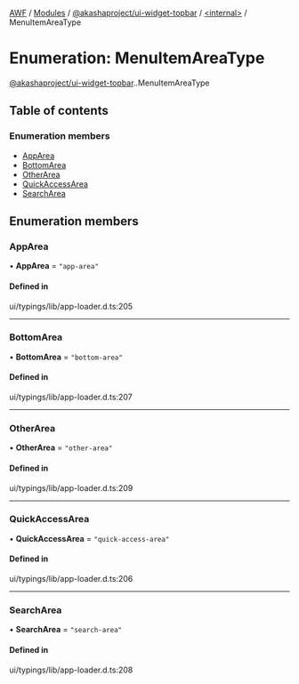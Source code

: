 [AWF](../README.md) / [Modules](../modules.md) / [@akashaproject/ui-widget-topbar](../modules/akashaproject_ui_widget_topbar.md) / [<internal\>](../modules/akashaproject_ui_widget_topbar._internal_.md) / MenuItemAreaType

# Enumeration: MenuItemAreaType

[@akashaproject/ui-widget-topbar](../modules/akashaproject_ui_widget_topbar.md).[<internal>](../modules/akashaproject_ui_widget_topbar._internal_.md).MenuItemAreaType

## Table of contents

### Enumeration members

- [AppArea](akashaproject_ui_widget_topbar._internal_.MenuItemAreaType.md#apparea)
- [BottomArea](akashaproject_ui_widget_topbar._internal_.MenuItemAreaType.md#bottomarea)
- [OtherArea](akashaproject_ui_widget_topbar._internal_.MenuItemAreaType.md#otherarea)
- [QuickAccessArea](akashaproject_ui_widget_topbar._internal_.MenuItemAreaType.md#quickaccessarea)
- [SearchArea](akashaproject_ui_widget_topbar._internal_.MenuItemAreaType.md#searcharea)

## Enumeration members

### AppArea

• **AppArea** = `"app-area"`

#### Defined in

ui/typings/lib/app-loader.d.ts:205

___

### BottomArea

• **BottomArea** = `"bottom-area"`

#### Defined in

ui/typings/lib/app-loader.d.ts:207

___

### OtherArea

• **OtherArea** = `"other-area"`

#### Defined in

ui/typings/lib/app-loader.d.ts:209

___

### QuickAccessArea

• **QuickAccessArea** = `"quick-access-area"`

#### Defined in

ui/typings/lib/app-loader.d.ts:206

___

### SearchArea

• **SearchArea** = `"search-area"`

#### Defined in

ui/typings/lib/app-loader.d.ts:208
